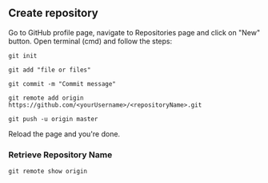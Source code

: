
## Create repository

Go to GitHub profile page, navigate to Repositories page and click on "New" button. 
Open terminal (cmd) and follow the steps:

``` git init ```

``` git add "file or files" ``` 

``` git commit -m "Commit message" ``` 

``` git remote add origin https://github.com/<yourUsername>/<repositoryName>.git ``` 

``` git push -u origin master ``` 

Reload the page and you're done.

### Retrieve Repository Name

``` git remote show origin ```
